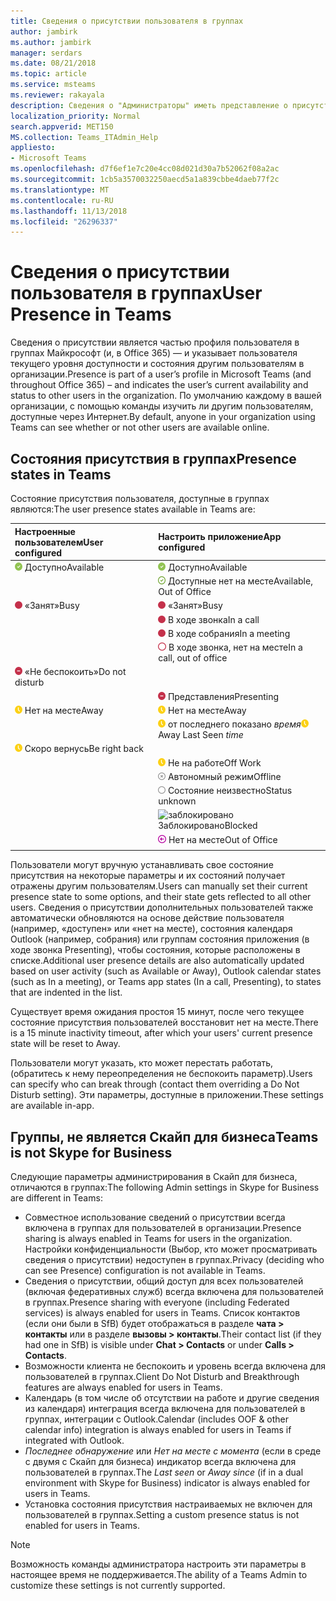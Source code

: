 ```yaml
---
title: Сведения о присутствии пользователя в группах
author: jambirk
ms.author: jambirk
manager: serdars
ms.date: 08/21/2018
ms.topic: article
ms.service: msteams
ms.reviewer: rakayala
description: Сведения о "Администраторы" иметь представление о присутствии в группах.
localization_priority: Normal
search.appverid: MET150
MS.collection: Teams_ITAdmin_Help
appliesto:
- Microsoft Teams
ms.openlocfilehash: d7f6ef1e7c20e4cc08d021d30a7b52062f08a2ac
ms.sourcegitcommit: 1cb5a3570032250aecd5a1a839cbbe4daeb77f2c
ms.translationtype: MT
ms.contentlocale: ru-RU
ms.lasthandoff: 11/13/2018
ms.locfileid: "26296337"
---
```

# <a name="user-presence-in-teams"></a><span data-ttu-id="06336-103">Сведения о присутствии пользователя в группах</span><span class="sxs-lookup"><span data-stu-id="06336-103">User Presence in Teams</span></span>

<span data-ttu-id="06336-104">Сведения о присутствии является частью профиля пользователя в группах Майкрософт (и, в Office 365) — и указывает пользователя текущего уровня доступности и состояния другим пользователям в организации.</span><span class="sxs-lookup"><span data-stu-id="06336-104">Presence is part of a user’s profile in Microsoft Teams (and throughout Office 365) – and indicates the user’s current availability and status to other users in the organization.</span></span> <span data-ttu-id="06336-105">По умолчанию каждому в вашей организации, с помощью команды изучить ли другим пользователям, доступные через Интернет.</span><span class="sxs-lookup"><span data-stu-id="06336-105">By default, anyone in your organization using Teams can see whether or not other users are available online.</span></span>

## <a name="presence-states-in-teams"></a><span data-ttu-id="06336-106">Состояния присутствия в группах</span><span class="sxs-lookup"><span data-stu-id="06336-106">Presence states in Teams</span></span>

<span data-ttu-id="06336-107">Состояние присутствия пользователя, доступные в группах являются:</span><span class="sxs-lookup"><span data-stu-id="06336-107">The user presence states available in Teams are:</span></span>

|<span data-ttu-id="06336-108">Настроенные пользователем</span><span class="sxs-lookup"><span data-stu-id="06336-108">User configured</span></span>|<span data-ttu-id="06336-109">Настроить приложение</span><span class="sxs-lookup"><span data-stu-id="06336-109">App configured</span></span>|
|:--- |:---|
| ![Доступные сведения о присутствии](media/Presence_Available.png) <span data-ttu-id="06336-111">Доступно</span><span class="sxs-lookup"><span data-stu-id="06336-111">Available</span></span>|![Доступные сведения о присутствии](media/Presence_Available.png) <span data-ttu-id="06336-113">Доступно</span><span class="sxs-lookup"><span data-stu-id="06336-113">Available</span></span>|
|| ![доступные об отсутствии на работе](media/Presence_Available_OOF.png) <span data-ttu-id="06336-115">Доступные нет на месте</span><span class="sxs-lookup"><span data-stu-id="06336-115">Available, Out of Office</span></span> |
|  ![«Занят»](media/Presence_Busy.png) <span data-ttu-id="06336-117">«Занят»</span><span class="sxs-lookup"><span data-stu-id="06336-117">Busy</span></span> |  ![«Занят»](media/Presence_Busy.png) <span data-ttu-id="06336-119">«Занят»</span><span class="sxs-lookup"><span data-stu-id="06336-119">Busy</span></span>  |
|| ![«Занят»](media/Presence_Busy.png) <span data-ttu-id="06336-121">В ходе звонка</span><span class="sxs-lookup"><span data-stu-id="06336-121">In a call</span></span>|
|| ![«Занят»](media/Presence_Busy.png) <span data-ttu-id="06336-123">В ходе собрания</span><span class="sxs-lookup"><span data-stu-id="06336-123">In a meeting</span></span> |
|| ![«занят» об отсутствии на работе](media/Presence_Busy_OOF.png) <span data-ttu-id="06336-125">В ходе звонка, нет на месте</span><span class="sxs-lookup"><span data-stu-id="06336-125">In a call, out of office</span></span>|
|  ![«Не беспокоить»](media/Presence_DND.png) <span data-ttu-id="06336-127">«Не беспокоить»</span><span class="sxs-lookup"><span data-stu-id="06336-127">Do not disturb</span></span> ||
|| ![«Не беспокоить»](media/Presence_DND.png) <span data-ttu-id="06336-129">Представления</span><span class="sxs-lookup"><span data-stu-id="06336-129">Presenting</span></span>|
| ![Нет на месте](media/Presence_Away.png) <span data-ttu-id="06336-131">Нет на месте</span><span class="sxs-lookup"><span data-stu-id="06336-131">Away</span></span>| ![Нет на месте](media/Presence_Away.png) <span data-ttu-id="06336-133">Нет на месте</span><span class="sxs-lookup"><span data-stu-id="06336-133">Away</span></span>|
|| <span data-ttu-id="06336-134">![Нет на месте](media/Presence_Away.png) от последнего показано *время*</span><span class="sxs-lookup"><span data-stu-id="06336-134">![away](media/Presence_Away.png) Away Last Seen *time*</span></span>|
|![Нет на месте](media/Presence_Away.png) <span data-ttu-id="06336-136">Скоро вернусь</span><span class="sxs-lookup"><span data-stu-id="06336-136">Be right back</span></span>| |
|| ![Нет на месте](media/Presence_Away.png)  <span data-ttu-id="06336-138">Не на работе</span><span class="sxs-lookup"><span data-stu-id="06336-138">Off Work</span></span>|
|| ![Автономный режим](media/Presence_Offline.png) <span data-ttu-id="06336-140">Автономный режим</span><span class="sxs-lookup"><span data-stu-id="06336-140">Offline</span></span> |
|| ![Неизвестный](media/Presence_Unknown.png) <span data-ttu-id="06336-142">Состояние неизвестно</span><span class="sxs-lookup"><span data-stu-id="06336-142">Status unknown</span></span>|
||![заблокировано](media/Presence_Blocked.png) <span data-ttu-id="06336-144">Заблокировано</span><span class="sxs-lookup"><span data-stu-id="06336-144">Blocked</span></span> |
|| ![Нет на месте](media/Presence_OOF.png) <span data-ttu-id="06336-146">Нет на месте</span><span class="sxs-lookup"><span data-stu-id="06336-146">Out of Office</span></span>|
|||
 
<span data-ttu-id="06336-147">Пользователи могут вручную устанавливать свое состояние присутствия на некоторые параметры и их состояний получает отражены другим пользователям.</span><span class="sxs-lookup"><span data-stu-id="06336-147">Users can manually set their current presence state to some options, and their state gets reflected to all other users.</span></span> <span data-ttu-id="06336-148">Сведения о присутствии дополнительных пользователей также автоматически обновляются на основе действие пользователя (например, «доступен» или «нет на месте), состояния календаря Outlook (например, собрания) или группам состояния приложения (в ходе звонка Presenting), чтобы состояния, которые расположены в списке.</span><span class="sxs-lookup"><span data-stu-id="06336-148">Additional user presence details are also automatically updated based on user activity (such as Available or Away), Outlook calendar states (such as In a meeting), or Teams app states (In a call, Presenting), to states that are indented in the list.</span></span>

<span data-ttu-id="06336-149">Существует время ожидания простоя 15 минут, после чего текущее состояние присутствия пользователей восстановит нет на месте.</span><span class="sxs-lookup"><span data-stu-id="06336-149">There is a 15 minute inactivity timeout, after which your users' current presence state will be reset to Away.</span></span>

<span data-ttu-id="06336-150">Пользователи могут указать, кто может перестать работать, (обратитесь к нему переопределения не беспокоить параметр).</span><span class="sxs-lookup"><span data-stu-id="06336-150">Users can specify who can break through (contact them overriding a Do Not Disturb setting).</span></span> <span data-ttu-id="06336-151">Эти параметры, доступные в приложении.</span><span class="sxs-lookup"><span data-stu-id="06336-151">These settings are available in-app.</span></span>

## <a name="teams-is-not-skype-for-business"></a><span data-ttu-id="06336-152">Группы, не является Скайп для бизнеса</span><span class="sxs-lookup"><span data-stu-id="06336-152">Teams is not Skype for Business</span></span>

<span data-ttu-id="06336-153">Следующие параметры администрирования в Скайп для бизнеса, отличаются в группах:</span><span class="sxs-lookup"><span data-stu-id="06336-153">The following Admin settings in Skype for Business are different in Teams:</span></span>
- <span data-ttu-id="06336-154">Совместное использование сведений о присутствии всегда включена в группах для пользователей в организации.</span><span class="sxs-lookup"><span data-stu-id="06336-154">Presence sharing is always enabled in Teams for users in the organization.</span></span> <span data-ttu-id="06336-155">Настройки конфиденциальности (Выбор, кто может просматривать сведения о присутствии) недоступен в группах.</span><span class="sxs-lookup"><span data-stu-id="06336-155">Privacy (deciding who can see Presence) configuration is not available in Teams.</span></span>
- <span data-ttu-id="06336-156">Сведения о присутствии, общий доступ для всех пользователей (включая федеративных служб) всегда включена для пользователей в группах.</span><span class="sxs-lookup"><span data-stu-id="06336-156">Presence sharing with everyone (including Federated services) is always enabled for users in Teams.</span></span> <span data-ttu-id="06336-157">Список контактов (если они были в SfB) будет отображаться в разделе **чата > контакты** или в разделе **вызовы > контакты**.</span><span class="sxs-lookup"><span data-stu-id="06336-157">Their contact list (if they had one in SfB) is visible under **Chat > Contacts** or under **Calls > Contacts**.</span></span>
- <span data-ttu-id="06336-158">Возможности клиента не беспокоить и уровень всегда включена для пользователей в группах.</span><span class="sxs-lookup"><span data-stu-id="06336-158">Client Do Not Disturb and Breakthrough features are always enabled for users in Teams.</span></span>
- <span data-ttu-id="06336-159">Календарь (в том числе об отсутствии на работе и другие сведения из календаря) интеграция всегда включена для пользователей в группах, интеграции с Outlook.</span><span class="sxs-lookup"><span data-stu-id="06336-159">Calendar (includes OOF & other calendar info) integration  is always enabled for users in Teams if integrated with Outlook.</span></span>
- <span data-ttu-id="06336-160">*Последнее обнаружение* или *Нет на месте с момента* (если в среде с двумя с Скайп для бизнеса) индикатор всегда включена для пользователей в группах.</span><span class="sxs-lookup"><span data-stu-id="06336-160">The *Last seen* or *Away since* (if in a dual environment with Skype for Business) indicator is always enabled for users in Teams.</span></span>
- <span data-ttu-id="06336-161">Установка состояния присутствия настраиваемых не включен для пользователей в группах.</span><span class="sxs-lookup"><span data-stu-id="06336-161">Setting a custom presence status is not enabled for users in Teams.</span></span>

> [!NOTE]
> <span data-ttu-id="06336-162">Возможность команды администратора настроить эти параметры в настоящее время не поддерживается.</span><span class="sxs-lookup"><span data-stu-id="06336-162">The ability of a Teams Admin to customize these settings is not currently supported.</span></span>